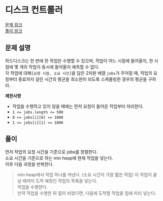 # 디스크 컨트롤러
[문제 링크](https://programmers.co.kr/learn/courses/30/lessons/42627 )  
[풀이 링크](disc-controller.py )  

## 문제 설명
하드디스크는 한 번에 한 작업만 수행할 수 있으며, 작업이 어느 시점에 들어올지, 한 시점에 몇 개의 작업이 동시에 들어올지 예측할 수 없다.  
각 작업에 대해`[요청 시점, 소요 시간]`을 담은 2차원 배열 `jobs`가 주어질 때, 작업의 요청부터 종료까지 걸린 시간의 평균을 최소한이 되도록 스케줄링한 경우의 평균을 구하라.  

**제한사항**
* 작업을 수행하고 있지 않을 때에는 먼저 요청이 들어온 작업부터 처리한다.  
* `1 <= jobs.length <= 500`  
* `0 <= jobs[i][0] <= 1000`  
* `1 <= jobs[i][1] <= 1000`  

## 풀이
먼저 작업의 요청 시간을 기준으로 jobs를 정렬한다.  
소요 시간을 기준으로 하는 min heap에 현재 작업을 넣는다.  
이후 다음 과정을 반복한다.  
> min heap에서 작업 하나를 꺼낸다. (소요 시간이 가장 짧은 작업)
> 이 작업이 끝날 때까지 도착 예정인 작업의 목록을 넣는다.  
> 작업을 수행한다.  
> 만약 작업을 수행한 뒤 힙이 비었다면, 다음에 도착할 작업을 힙에 미리 넣는다.  
